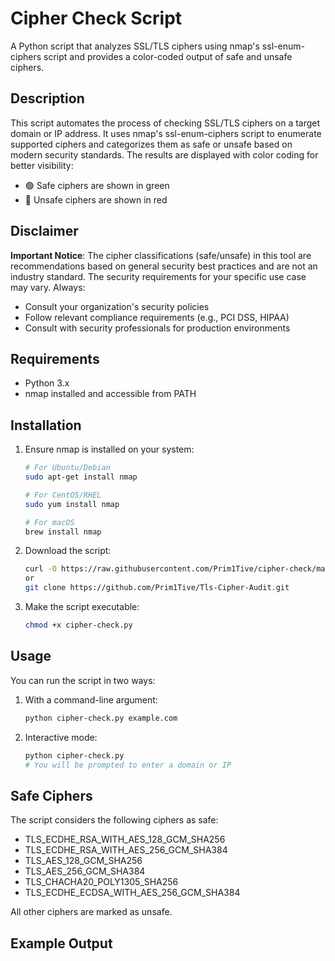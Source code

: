 # Cipher Check Script

A Python script that analyzes SSL/TLS ciphers using nmap's ssl-enum-ciphers script and provides a color-coded output of safe and unsafe ciphers.

## Description

This script automates the process of checking SSL/TLS ciphers on a target domain or IP address. It uses nmap's ssl-enum-ciphers script to enumerate supported ciphers and categorizes them as safe or unsafe based on modern security standards. The results are displayed with color coding for better visibility:
- 🟢 Safe ciphers are shown in green
- 🔴 Unsafe ciphers are shown in red

## Disclaimer

**Important Notice**: The cipher classifications (safe/unsafe) in this tool are recommendations based on general security best practices and are not an industry standard. The security requirements for your specific use case may vary. Always:
- Consult your organization's security policies
- Follow relevant compliance requirements (e.g., PCI DSS, HIPAA)
- Consult with security professionals for production environments

## Requirements

- Python 3.x
- nmap installed and accessible from PATH

## Installation

1. Ensure nmap is installed on your system:
   ```bash
   # For Ubuntu/Debian
   sudo apt-get install nmap

   # For CentOS/RHEL
   sudo yum install nmap

   # For macOS
   brew install nmap
   ```

2. Download the script:
   ```bash
   curl -O https://raw.githubusercontent.com/Prim1Tive/cipher-check/main/cipher-check.py
   or
   git clone https://github.com/Prim1Tive/Tls-Cipher-Audit.git
   ```

3. Make the script executable:
   ```bash
   chmod +x cipher-check.py
   ```

## Usage

You can run the script in two ways:

1. With a command-line argument:
   ```bash
   python cipher-check.py example.com
   ```

2. Interactive mode:
   ```bash
   python cipher-check.py
   # You will be prompted to enter a domain or IP
   ```

## Safe Ciphers

The script considers the following ciphers as safe:
- TLS_ECDHE_RSA_WITH_AES_128_GCM_SHA256
- TLS_ECDHE_RSA_WITH_AES_256_GCM_SHA384
- TLS_AES_128_GCM_SHA256
- TLS_AES_256_GCM_SHA384
- TLS_CHACHA20_POLY1305_SHA256
- TLS_ECDHE_ECDSA_WITH_AES_256_GCM_SHA384

All other ciphers are marked as unsafe.


## Example Output 